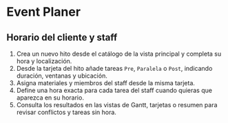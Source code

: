 # Event Planer

## Horario del cliente y staff

1. Crea un nuevo hito desde el catálogo de la vista principal y completa su hora y localización.
2. Desde la tarjeta del hito añade tareas `Pre`, `Paralela` o `Post`, indicando duración, ventanas y ubicación.
3. Asigna materiales y miembros del staff desde la misma tarjeta.
4. Define una hora exacta para cada tarea del staff cuando quieras que aparezca en su horario.
5. Consulta los resultados en las vistas de Gantt, tarjetas o resumen para revisar conflictos y tareas sin hora.